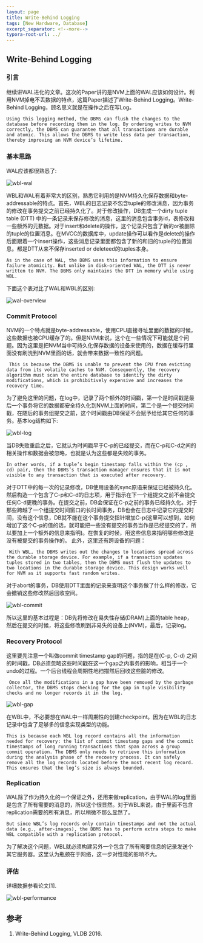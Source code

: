 ```yaml
---
layout: page
title: Write-Behind Logging
tags: [New Hardware, Database]
excerpt_separator: <!--more-->
typora-root-url: ../
---
```


## Write-Behind Logging 

### 引言

  继续讲WAL进化的文章。这次的Paper讲的是NVM上面的WAL应该如何设计。利用NVM掉电不丢数据的特点，这篇Paper描述了Write-Behind Logging。Write-Behind Logging，顾名思义就是在操作之后在写Log。

```
Using this logging method, the DBMS can flush the changes to the database before recording them in the log. By ordering writes to NVM correctly, the DBMS can guarantee that all transactions are durable and atomic. This allows the DBMS to write less data per transaction, thereby improving an NVM device’s lifetime.
```

### 基本思路

  WAL应该都很熟悉了:

![wbl-wal](/assets/img/wbl-wal.png)

 WBL和WAL有着非常大的区别，熟悉它利用的是NVM持久化保存数据和byte-addressable的特点。首先，WBL的日志记录不包含tuple的修改消息，因为事务的修改在事务提交之前已经持久化了。对于修改操作，DB生成一个dirty tuple table (DTT) 中的一条记录来保存修改的消息，这里的消息包含事务id，表修改和一些额外的元数据。对于insert和delete的操作，这个记录只包含了新的or被删除的tuple的位置消息。在MVCC的数据库中，update操作可以看作是delete的操作后面跟着一个insert操作，这些消息记录里面都包含了新的和旧的tuple的位置消息。都是DTT从来不保存inserted or deleteed的tuples本身。

```
As in the case of WAL, the DBMS uses this information to ensure failure atomicity. But unlike in disk-oriented WAL, the DTT is never written to NVM. The DBMS only maintains the DTT in memory while using WBL.
```

下面这个表对比了WAL和WBL的区别:

![wal-overview](/assets/img/wal-overview.png)

### Commit Protocol 

  NVM的一个特点就是byte-addressable，使用CPU直接寻址里面的数据的时候，这些数据也被CPU缓存了的。但是NVM来说，这个在一些情况下可能就是个问题。因为这里是把NVM当中可持久化保存数据的设备来使用的，数据在缓存行里面没有刷洗到NVM里面的话，就会带来数据一致性的问题。

```
 This is because the DBMS is unable to prevent the CPU from evicting data from its volatile caches to NVM. Consequently, the recovery algorithm must scan the entire database to identify the dirty modifications, which is prohibitively expensive and increases the recovery time.
```

  为了避免这里的问题，在log中，记录了两个额外的时间戳，第一个是时间戳是最后一个事务将它的数据都安全持久化到NVM上面的时间，第二个是一个提交时间戳，在随后的事务组提交之前，这个时间戳由DB保证不会赋予给给其它任何的事务。基本log结构如下:

![wbl-log](/assets/img/wbl-log.png)

  当DB失败重启之后，它就认为时间戳早于C-p的已经提交，而在C-p和C-d之间的相关操作和数据会被忽略，也就是认为这些都是失败的事务。

```
In other words, if a tuple’s begin timestamp falls within the (cp , cd) pair, then the DBMS’s transaction manager ensures that it is not visible to any transaction that is executed after recovery.
```

 对于DTT中的每一次的记录修改，DB使用设备的sync原语来保证已经被持久化。然后构造一个包含了C-p和C-d的日志项，用于指示在下一个组提交之前不会提交任何C-d更晚的事务。在提交之前，DB会保证在C-p之前的事务已经持久化。对于那些跨越了一个组提交时间窗口的长时间事务，DB也会在日志中记录它的提交时间，没有这个信息，DB就不能在这个事务提交指针增加C-p(这里可以想到，如何增加了这个C-p的值的话，就可能把一些没有提交的事务当作是已经提交的了，所以要加上一个额外的信息来指明)。在恢复的时候，用这些信息来指明哪些修改是没有被提交的事务操作的。 此外，这里还有跨设备的问题：

```
 With WBL, the DBMS writes out the changes to locations spread across the durable storage device. For example, if a transaction updates tuples stored in two tables, then the DBMS must flush the updates to two locations in the durable storage device. This design works well for NVM as it supports fast random writes.
```

  对于abort的事务，DB使用DTT里面的记录来查明这个事务做了什么样的修改，它会撤销这些修改然后回收空间。

![wbl-commit](/assets/img/wbl-commit.png)

  所以这里的基本过程是：DB先将修改在易失性存储(DRAM)上面的table heap，然后在提交的时候，将这些修改刷到非易失的设备上(NVM)，最后，记录log。

### Recovery Protocol 

  这里要先注意一个叫做commit timestamp gap的问题，指的是在(C-p, C-d) 之间的时间戳，DB必须忽略这些时间戳在这一个gap之内事务的影响，相当于一个undo的过程。一个后台线程会周期性地扫描然后回收这些脏的修改。

```
 Once all the modifications in a gap have been removed by the garbage collector, the DBMS stops checking for the gap in tuple visibility checks and no longer records it in the log.
```



![wbl-gap](/assets/img/wbl-gap.png)

 在WBL中，不必要想在WAL中一样周期性的创建checkpoint。因为在WBL的日志记录中包含了足够多的信息实现类型的功能。

```
This is because each WBL log record contains all the information needed for recovery: the list of commit timestamp gaps and the commit timestamps of long running transactions that span across a group commit operation. The DBMS only needs to retrieve this information during the analysis phase of the recovery process. It can safely remove all the log records located before the most recent log record. This ensures that the log’s size is always bounded.
```

### Replication 

  WAL除了作为持久化的一个保证之外，还用来做replication，由于WAL的log里面是包含了所有需要的消息的，所以这个很显然。对于WBL来说，由于里面不包含replication需要的所有消息，所以稍微不那么显然了。

```
But since WBL’s log records only contain timestamps and not the actual data (e.g., after-images), the DBMS has to perform extra steps to make WBL compatible with a replication protocol.
```

 为了解决这个问题，WBL就必须构建另外一个包含了所有需要信息的记录发送个其它服务器。这里认为瓶颈在于网络，这一步对性能的影响不大。

### 评估

  详细数据参看论文[1].

![wbl-performance](/assets/img/wbl-performance.png) 

## 参考

1. Write-Behind Logging, VLDB 2016.


